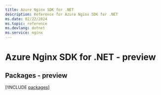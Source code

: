 ```yaml
---
title: Azure Nginx SDK for .NET
description: Reference for Azure Nginx SDK for .NET
ms.date: 02/22/2024
ms.topic: reference
ms.devlang: dotnet
ms.service: nginx
---
```

# Azure Nginx SDK for .NET - preview
## Packages - preview
[!INCLUDE [packages](nginx-index.md)]
